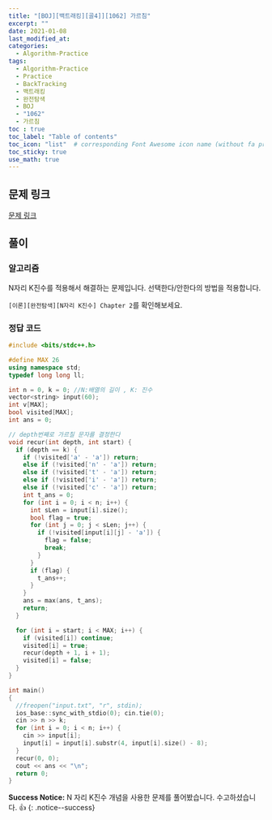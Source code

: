 ```yaml
---
title: "[BOJ][백트래킹][골4]][1062] 가르침"
excerpt: ""
date: 2021-01-08
last_modified_at: 
categories:
  - Algorithm-Practice
tags:
  - Algorithm-Practice
  - Practice
  - BackTracking
  - 백트래킹
  - 완전탐색
  - BOJ
  - "1062"
  - 가르침
toc : true
toc_label: "Table of contents"
toc_icon: "list"  # corresponding Font Awesome icon name (without fa prefix)
toc_sticky: true
use_math: true
---
```


## 문제 링크

[문제 링크](boj.kr/1062)  

##  풀이

### 알고리즘

N자리 K진수를 적용해서 해결하는 문제입니다. 선택한다/안한다의 방법을 적용합니다.  

`[이론][완전탐색][N자리 K진수] Chapter 2`를 확인해보세요.  

### 정답 코드

```cpp
#include <bits/stdc++.h>

#define MAX 26
using namespace std;
typedef long long ll;

int n = 0, k = 0; //N:배열의 길이 , K: 진수
vector<string> input(60);
int v[MAX];
bool visited[MAX];
int ans = 0;

// depth번째로 가르칠 문자를 결정한다
void recur(int depth, int start) {
  if (depth == k) {
    if (!visited['a' - 'a']) return;
    else if (!visited['n' - 'a']) return;
    else if (!visited['t' - 'a']) return;
    else if (!visited['i' - 'a']) return;
    else if (!visited['c' - 'a']) return;
    int t_ans = 0;
    for (int i = 0; i < n; i++) {
      int sLen = input[i].size();
      bool flag = true;
      for (int j = 0; j < sLen; j++) {
        if (!visited[input[i][j] - 'a']) {
          flag = false;
          break;
        }
      }
      if (flag) {
        t_ans++;
      }
    }
    ans = max(ans, t_ans);
    return;
  }

  for (int i = start; i < MAX; i++) {
    if (visited[i]) continue;
    visited[i] = true;
    recur(depth + 1, i + 1);
    visited[i] = false;
  }
}

int main()
{
  //freopen("input.txt", "r", stdin);
  ios_base::sync_with_stdio(0); cin.tie(0);
  cin >> n >> k;
  for (int i = 0; i < n; i++) {
    cin >> input[i];
    input[i] = input[i].substr(4, input[i].size() - 8);
  }
  recur(0, 0);
  cout << ans << "\n";
  return 0;
}
```

**Success Notice:**
N 자리 K진수 개념을 사용한 문제를 풀어봤습니다. 수고하셨습니다. :+1:
{: .notice--success}